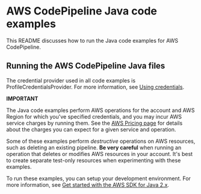 # AWS CodePipeline Java code examples

This README discusses how to run the Java code examples for AWS CodePipeline.

## Running the AWS CodePipeline Java files

The credential provider used in all code examples is ProfileCredentialsProvider. For more information, see [Using credentials](https://docs.aws.amazon.com/sdk-for-java/latest/developer-guide/credentials.html).

**IMPORTANT**

The Java code examples perform AWS operations for the account and AWS Region for which you've specified credentials, and you may incur AWS service charges by running them. See the [AWS Pricing page](https://aws.amazon.com/pricing/) for details about the charges you can expect for a given service and operation.

Some of these examples perform *destructive* operations on AWS resources, such as deleting an existing pipeline. **Be very careful** when running an operation that deletes or modifies AWS resources in your account. It's best to create separate test-only resources when experimenting with these examples.

To run these examples, you can setup your development environment. For more information, 
see [Get started with the AWS SDK for Java 2.x](https://docs.aws.amazon.com/sdk-for-kotlin/latest/developer-guide/get-started.html). 
